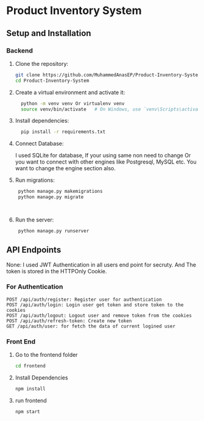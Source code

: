 # Product Inventory System

## Setup and Installation

### Backend

1. Clone the repository:
   ```bash
   git clone https://github.com/MuhammedAnasEP/Product-Inventory-System.git
   cd Product-Inventory-System
   
2. Create a virtual environment and activate it:

   ```bash
     python -m venv venv Or virtualenv venv
     source venv/bin/activate   # On Windows, use `venv\Scripts\activate`

3. Install dependencies:

   ```bash
     pip install -r requirements.txt

4. Connect Database:
   
     I used SQLite for database,
     If your using same non need to change
     Or you want to connect with other engines like Postgresql, MySQL etc. You want to change the engine section also.
     

6. Run migrations:
 
   ```bash
    python manage.py makemigrations
    python manage.py migrate

  
7. Run the server:
    
   ```bash
    python manage.py runserver

## API Endpoints

  None: I used JWT Authentication in all users end point for secruty. And The token is stored in the HTTPOnly Cookie.

  ### For Authentication
    POST /api/auth/register: Register user for authentication
    POST /api/auth/login: Login user get token and store token to the cookies
    POST /api/auth/logout: Logout user and remove token from the cookies
    POST /api/auth/refresh-token: Create new token
    GET /api/auth/user: for fetch the data of current logined user
  

### Front End

1. Go to the frontend folder
     ```bash
     cd frontend

2. Install Dependencies
     ```bash
     npm install

3. run frontend
     ```bash
     npm start
